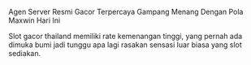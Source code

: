 Agen Server Resmi Gacor Terpercaya Gampang Menang Dengan Pola Maxwin Hari Ini

Slot gacor thailand memiliki rate kemenangan tinggi, yang pernah ada dimuka bumi jadi tunggu apa lagi rasakan sensasi luar biasa yang slot sediakan.
